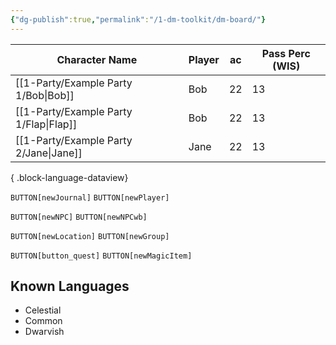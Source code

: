 ```yaml
---
{"dg-publish":true,"permalink":"/1-dm-toolkit/dm-board/"}
---
```



| Character Name                            | Player | ac | Pass Perc (WIS) |
| ----------------------------------------- | ------ | -- | --------------- |
| [[1-Party/Example Party 1/Bob\|Bob]]   | Bob    | 22 | 13              |
| [[1-Party/Example Party 1/Flap\|Flap]] | Bob    | 22 | 13              |
| [[1-Party/Example Party 2/Jane\|Jane]] | Jane   | 22 | 13              |

{ .block-language-dataview}

`BUTTON[newJournal]` `BUTTON[newPlayer]`

`BUTTON[newNPC]` `BUTTON[newNPCwb]` 

`BUTTON[newLocation]` `BUTTON[newGroup]`

`BUTTON[button_quest]`  `BUTTON[newMagicItem]` 


## Known Languages



<div><ul class="dataview list-view-ul"><li><span>Celestial</span></li><li><span>Common</span></li><li><span>Dwarvish</span></li></ul></div>
